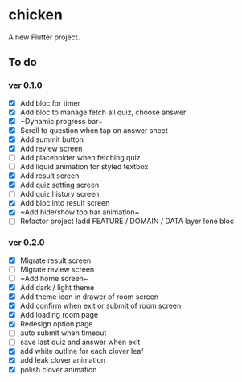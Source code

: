 # chicken

A new Flutter project.

## To do

### ver 0.1.0
- [x] Add bloc for timer
- [x] Add bloc to manage fetch all quiz, choose answer
- [x] ~Dynamic progress bar~
- [x] Scroll to question when tap on answer sheet
- [x] Add summit button
- [x] Add review screen
- [ ] Add placeholder when fetching quiz
- [ ] Add liquid animation for styled textbox
- [x] Add result screen
- [x] Add quiz setting screen
- [ ] Add quiz history screen
- [x] Add bloc into result screen
- [x] ~Add hide/show top bar animation~
- [ ] Refactor project !add FEATURE / DOMAIN / DATA layer !one bloc 

### ver 0.2.0
- [x] Migrate result screen
- [ ] Migrate review screen
- [ ] ~Add home screen~
- [x] Add dark / light theme
- [x] Add theme icon in drawer of room screen
- [x] Add confirm when exit or submit of room screen
- [x] Add loading room page
- [x] Redesign option page
- [ ] auto submit when timeout
- [ ] save last quiz and answer when exit
- [x] add white outline for each clover leaf
- [x] add leak clover animation
- [x] polish clover animation